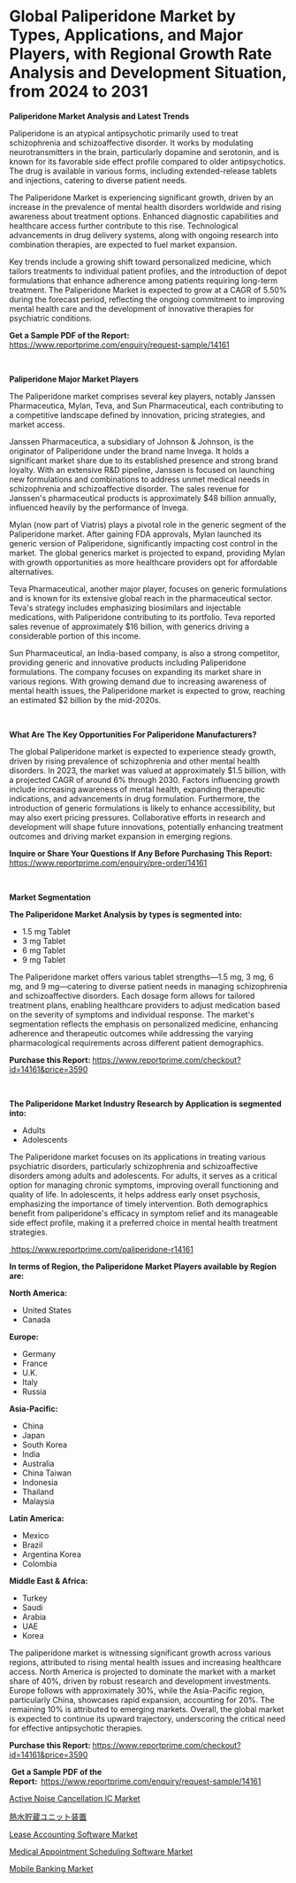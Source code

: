 <p><h1>Global Paliperidone Market by Types, Applications, and Major Players, with Regional Growth Rate Analysis and Development Situation, from 2024 to 2031</h1></p><p><strong>Paliperidone Market Analysis and Latest Trends</strong></p>
<p><p>Paliperidone is an atypical antipsychotic primarily used to treat schizophrenia and schizoaffective disorder. It works by modulating neurotransmitters in the brain, particularly dopamine and serotonin, and is known for its favorable side effect profile compared to older antipsychotics. The drug is available in various forms, including extended-release tablets and injections, catering to diverse patient needs.</p><p>The Paliperidone Market is experiencing significant growth, driven by an increase in the prevalence of mental health disorders worldwide and rising awareness about treatment options. Enhanced diagnostic capabilities and healthcare access further contribute to this rise. Technological advancements in drug delivery systems, along with ongoing research into combination therapies, are expected to fuel market expansion. </p><p>Key trends include a growing shift toward personalized medicine, which tailors treatments to individual patient profiles, and the introduction of depot formulations that enhance adherence among patients requiring long-term treatment. The Paliperidone Market is expected to grow at a CAGR of 5.50% during the forecast period, reflecting the ongoing commitment to improving mental health care and the development of innovative therapies for psychiatric conditions.</p></p>
<p><strong>Get a Sample PDF of the Report:&nbsp;</strong> <a href="https://www.reportprime.com/enquiry/request-sample/14161">https://www.reportprime.com/enquiry/request-sample/14161</a></p>
<p>&nbsp;</p>
<p><strong>Paliperidone Major Market Players</strong></p>
<p><p>The Paliperidone market comprises several key players, notably Janssen Pharmaceutica, Mylan, Teva, and Sun Pharmaceutical, each contributing to a competitive landscape defined by innovation, pricing strategies, and market access.</p><p>Janssen Pharmaceutica, a subsidiary of Johnson & Johnson, is the originator of Paliperidone under the brand name Invega. It holds a significant market share due to its established presence and strong brand loyalty. With an extensive R&D pipeline, Janssen is focused on launching new formulations and combinations to address unmet medical needs in schizophrenia and schizoaffective disorder. The sales revenue for Janssen's pharmaceutical products is approximately $48 billion annually, influenced heavily by the performance of Invega.</p><p>Mylan (now part of Viatris) plays a pivotal role in the generic segment of the Paliperidone market. After gaining FDA approvals, Mylan launched its generic version of Paliperidone, significantly impacting cost control in the market. The global generics market is projected to expand, providing Mylan with growth opportunities as more healthcare providers opt for affordable alternatives.</p><p>Teva Pharmaceutical, another major player, focuses on generic formulations and is known for its extensive global reach in the pharmaceutical sector. Teva's strategy includes emphasizing biosimilars and injectable medications, with Paliperidone contributing to its portfolio. Teva reported sales revenue of approximately $16 billion, with generics driving a considerable portion of this income.</p><p>Sun Pharmaceutical, an India-based company, is also a strong competitor, providing generic and innovative products including Paliperidone formulations. The company focuses on expanding its market share in various regions. With growing demand due to increasing awareness of mental health issues, the Paliperidone market is expected to grow, reaching an estimated $2 billion by the mid-2020s.</p></p>
<p>&nbsp;</p>
<p><strong>What Are The Key Opportunities For Paliperidone Manufacturers?</strong></p>
<p><p>The global Paliperidone market is expected to experience steady growth, driven by rising prevalence of schizophrenia and other mental health disorders. In 2023, the market was valued at approximately $1.5 billion, with a projected CAGR of around 6% through 2030. Factors influencing growth include increasing awareness of mental health, expanding therapeutic indications, and advancements in drug formulation. Furthermore, the introduction of generic formulations is likely to enhance accessibility, but may also exert pricing pressures. Collaborative efforts in research and development will shape future innovations, potentially enhancing treatment outcomes and driving market expansion in emerging regions.</p></p>
<p><strong>Inquire or Share Your Questions If Any Before Purchasing This Report:</strong> <a href="https://www.reportprime.com/enquiry/pre-order/14161">https://www.reportprime.com/enquiry/pre-order/14161</a></p>
<p>&nbsp;</p>
<p><strong>Market Segmentation</strong></p>
<p><strong>The Paliperidone Market Analysis by types is segmented into:</strong></p>
<p><ul><li>1.5 mg Tablet</li><li>3 mg Tablet</li><li>6 mg Tablet</li><li>9 mg Tablet</li></ul></p>
<p><p>The Paliperidone market offers various tablet strengths—1.5 mg, 3 mg, 6 mg, and 9 mg—catering to diverse patient needs in managing schizophrenia and schizoaffective disorders. Each dosage form allows for tailored treatment plans, enabling healthcare providers to adjust medication based on the severity of symptoms and individual response. The market's segmentation reflects the emphasis on personalized medicine, enhancing adherence and therapeutic outcomes while addressing the varying pharmacological requirements across different patient demographics.</p></p>
<p><strong>Purchase this Report:&nbsp;</strong><a href="https://www.reportprime.com/checkout?id=14161&price=3590">https://www.reportprime.com/checkout?id=14161&price=3590</a></p>
<p>&nbsp;</p>
<p><strong>The Paliperidone Market Industry Research by Application is segmented into:</strong></p>
<p><ul><li>Adults</li><li>Adolescents</li></ul></p>
<p><p>The Paliperidone market focuses on its applications in treating various psychiatric disorders, particularly schizophrenia and schizoaffective disorders among adults and adolescents. For adults, it serves as a critical option for managing chronic symptoms, improving overall functioning and quality of life. In adolescents, it helps address early onset psychosis, emphasizing the importance of timely intervention. Both demographics benefit from paliperidone's efficacy in symptom relief and its manageable side effect profile, making it a preferred choice in mental health treatment strategies.</p></p>
<p><a href="https://www.reportprime.com/paliperidone-r14161">&nbsp;https://www.reportprime.com/paliperidone-r14161</a></p>
<p><strong>In terms of Region, the Paliperidone Market Players available by Region are:</strong></p>
<p>
    <p> <strong> North America: </strong>
        <ul>
            <li>United States</li>
            <li>Canada</li>
        </ul>
        </p> 
    <p> <strong> Europe: </strong>
        <ul>
            <li>Germany</li>
            <li>France</li>
            <li>U.K.</li>
            <li>Italy</li>
            <li>Russia</li>
        </ul>
        </p> 
    <p> <strong> Asia-Pacific: </strong>
        <ul>
            <li>China</li>
            <li>Japan</li>
            <li>South Korea</li>
            <li>India</li>
            <li>Australia</li>
            <li>China Taiwan</li>
            <li>Indonesia</li>
            <li>Thailand</li>
            <li>Malaysia</li>
        </ul>
        </p> 
    <p> <strong> Latin America: </strong>
        <ul>
            <li>Mexico</li>
            <li>Brazil</li>
            <li>Argentina Korea</li>
            <li>Colombia</li>
        </ul>
        </p> 
    <p> <strong> Middle East & Africa: </strong>
        <ul>
            <li>Turkey</li>
            <li>Saudi</li>
            <li>Arabia</li>
            <li>UAE</li>
            <li>Korea</li>
        </ul>
    </p>
    </p>
<p><p>The paliperidone market is witnessing significant growth across various regions, attributed to rising mental health issues and increasing healthcare access. North America is projected to dominate the market with a market share of 40%, driven by robust research and development investments. Europe follows with approximately 30%, while the Asia-Pacific region, particularly China, showcases rapid expansion, accounting for 20%. The remaining 10% is attributed to emerging markets. Overall, the global market is expected to continue its upward trajectory, underscoring the critical need for effective antipsychotic therapies.</p></p>
<p><strong>Purchase this Report: </strong><a href="https://www.reportprime.com/checkout?id=14161&price=3590">https://www.reportprime.com/checkout?id=14161&price=3590</a></p>
<p>&nbsp;<strong>Get a Sample PDF of the Report:&nbsp;&nbsp;</strong><a href="https://www.reportprime.com/enquiry/request-sample/14161">https://www.reportprime.com/enquiry/request-sample/14161</a></p>
<p><strong></strong></p>
<p><p><a href="https://medium.com/@acqwoncopela/the-active-noise-cancellation-ic-market-insights-report-offers-an-in-depth-and-thorough-analysis-c01651b51b04">Active Noise Cancellation IC Market</a></p><p><a href="https://medium.com/@nicolasrown5/thermal-water-storing-unit-device-market-%E3%81%AF-%E3%82%B3%E3%82%B9%E3%83%88%E7%AE%A1%E7%90%86%E3%81%A8%E5%8A%B9%E7%8E%87%E5%90%91%E4%B8%8A%E3%82%92%E5%84%AA%E5%85%88%E3%81%97%E3%81%BE%E3%81%99-%E3%81%95%E3%82%89%E3%81%AB-%E5%A0%B1%E5%91%8A%E6%9B%B8%E3%81%AF%E5%B8%82%E5%A0%B4%E3%81%AE%E9%9C%80%E8%A6%81%E9%9D%A2%E3%81%A8%E4%BE%9B%E7%B5%A6%E9%9D%A2%E3%81%AE%E4%B8%A1%E6%96%B9%E3%82%92%E3%82%AB%E3%83%90%E3%83%BC%E3%81%97%E3%81%A6%E3%81%84%E3%81%BE%E3%81%99-3cf21a2d6fc6">熱水貯蔵ユニット装置</a></p><p><a href="https://www.linkedin.com/pulse/exploring-lease-accounting-software-market-dynamics-revenue-ml1sf?trackingId=4j3AGyLUSKa7wRtn%2B13EhQ%3D%3D">Lease Accounting Software Market</a></p><p><a href="https://github.com/AfsanaMia652/Market-Research-Report-List-1/blob/main/medical-appointment-scheduling-software-market.md">Medical Appointment Scheduling Software Market</a></p><p><a href="https://www.linkedin.com/pulse/mobile-banking-market-share-size-trends-industry-analysis-sadme?trackingId=kpWm5potTrGk579aKqhcHg%3D%3D">Mobile Banking Market</a></p></p>